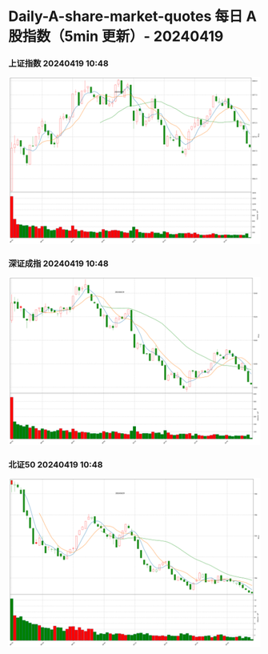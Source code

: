 
# Daily-A-share-market-quotes 每日 A 股指数（5min 更新）- 20240419

### 上证指数 20240419 10:48
![](./fig/2024/4/20240419-sh000001.png)

### 深证成指 20240419 10:48
![](./fig/2024/4/20240419-sz399001.png)

### 北证50 20240419 10:48
![](./fig/2024/4/20240419-bj899050.png)

